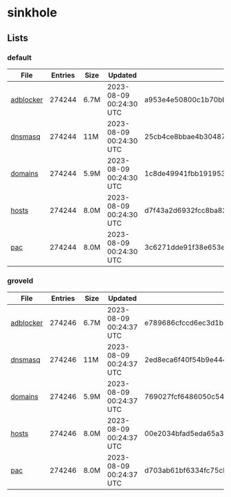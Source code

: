 # sinkhole

## Lists

### default

|File|Entries|Size|Updated|Hash|
|-|-|-|-|-|
|[adblocker](https://raw.githubusercontent.com/groveld/sinkhole/lists/default/adblocker.txt)|274244|6.7M|2023-08-09 00:24:30 UTC|a953e4e50800c1b70bbb109b12d9b1e1ba53e5f87e5c94aa7817263e0c3d13d6|
|[dnsmasq](https://raw.githubusercontent.com/groveld/sinkhole/lists/default/dnsmasq.txt)|274244|11M|2023-08-09 00:24:30 UTC|25cb4ce8bbae4b304874006a8889e112172a50b44fb4c227ec099b9bd9821ab0|
|[domains](https://raw.githubusercontent.com/groveld/sinkhole/lists/default/domains.txt)|274244|5.9M|2023-08-09 00:24:30 UTC|1c8de49941fbb19195312d63c8e4f16b0523c4833711d58cfd71b1ccac8fbcb7|
|[hosts](https://raw.githubusercontent.com/groveld/sinkhole/lists/default/hosts.txt)|274244|8.0M|2023-08-09 00:24:30 UTC|d7f43a2d6932fcc8ba82795e6bb7a16dd140ea4e769a9f85613300ab134a79aa|
|[pac](https://raw.githubusercontent.com/groveld/sinkhole/lists/default/pac.txt)|274244|8.0M|2023-08-09 00:24:30 UTC|3c6271dde91f38e653ef90bb8bfab3f29258d2745f6913a952b9884a2a690f54|

### groveld

|File|Entries|Size|Updated|Hash|
|-|-|-|-|-|
|[adblocker](https://raw.githubusercontent.com/groveld/sinkhole/lists/groveld/adblocker.txt)|274246|6.7M|2023-08-09 00:24:37 UTC|e789686cfccd6ec3d1b972ba78ed7d286fa908934d2f093b3464fe478b3857b6|
|[dnsmasq](https://raw.githubusercontent.com/groveld/sinkhole/lists/groveld/dnsmasq.txt)|274246|11M|2023-08-09 00:24:37 UTC|2ed8eca6f40f54b9e444c4316489f293224186ef6d73207e471cf0c64c972833|
|[domains](https://raw.githubusercontent.com/groveld/sinkhole/lists/groveld/domains.txt)|274246|5.9M|2023-08-09 00:24:37 UTC|769027fcf6486050c549e502411c8b6e41300c0ddfbbf6259f4e57d16aeef9a4|
|[hosts](https://raw.githubusercontent.com/groveld/sinkhole/lists/groveld/hosts.txt)|274246|8.0M|2023-08-09 00:24:37 UTC|00e2034bfad5eda65a3769301bd9a6c6591ec8fb3d7e7a980984852d8cf24656|
|[pac](https://raw.githubusercontent.com/groveld/sinkhole/lists/groveld/pac.txt)|274246|8.0M|2023-08-09 00:24:37 UTC|d703ab61bf6334fc75cb226108ac7f67f9df70a8b6e8fc1705ac2675f0714f70|
